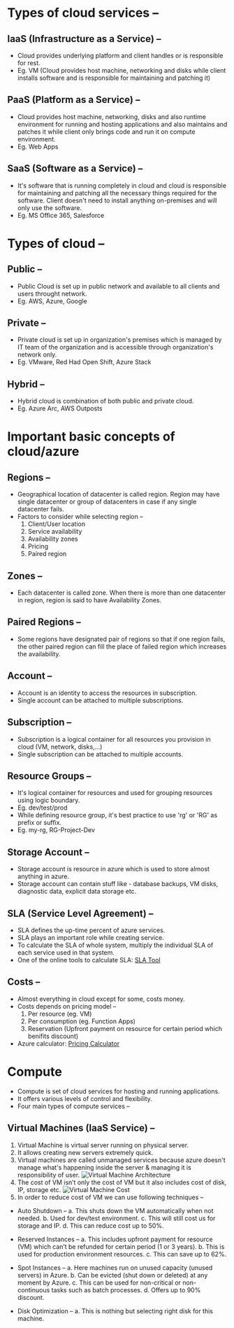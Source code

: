 # Types of cloud services –

## IaaS (Infrastructure as a Service) –

- Cloud provides underlying platform and client handles or is responsible for rest.
- Eg. VM (Cloud provides host machine, networking and disks while client installs software and is responsible for maintaining and patching it)

## PaaS (Platform as a Service) –

- Cloud provides host machine, networking, disks and also runtime environment for running and hosting applications and also maintains and patches it while client only brings code and run it on compute environment.
- Eg. Web Apps

## SaaS (Software as a Service) –

- It's software that is running completely in cloud and cloud is responsible for maintaining and patching all the necessary things required for the software. Client doesn't need to install anything on-premises and will only use the software.
- Eg. MS Office 365, Salesforce

# Types of cloud –

## Public –

- Public Cloud is set up in public network and available to all clients and users throught network.
- Eg. AWS, Azure, Google

## Private –

- Private cloud is set up in organization's premises which is managed by IT team of the organization and is accessible through organization's network only.
- Eg. VMware, Red Had Open Shift, Azure Stack

## Hybrid –

- Hybrid cloud is combination of both public and private cloud.
- Eg. Azure Arc, AWS Outposts

# Important basic concepts of cloud/azure

## Regions –

- Geographical location of datacenter is called region. Region may have single datacenter or group of datacenters in case if any single datacenter fails.
- Factors to consider while selecting region –
  1. Client/User location
  2. Service availability
  3. Availability zones
  4. Pricing
  5. Paired region

## Zones –

- Each datacenter is called zone. When there is more than one datacenter in region, region is said to have Availability Zones.

## Paired Regions –

- Some regions have designated pair of regions so that if one region fails, the other paired region can fill the place of failed region which increases the availability.

## Account –

- Account is an identity to access the resources in subscription.
- Single account can be attached to multiple subscriptions.

## Subscription –

- Subscription is a logical container for all resources you provision in cloud (VM, network, disks,...)
- Single subscription can be attached to multiple accounts.

## Resource Groups –

- It's logical container for resources and used for grouping resources using logic boundary.
- Eg. dev/test/prod
- While defining resource group, it's best practice to use 'rg' or 'RG' as prefix or suffix.
- Eg. my-rg, RG-Project-Dev

## Storage Account –

- Storage account is resource in azure which is used to store almost anything in azure.
- Storage account can contain stuff like - database backups, VM disks, diagnostic data, explicit data storage etc.

## SLA (Service Level Agreement) –

- SLA defines the up-time percent of azure services.
- SLA plays an important role while creating service.
- To calculate the SLA of whole system, multiply the individual SLA of each service used in that system.
- One of the online tools to calculate SLA: [SLA Tool](https://uptime.is/)

## Costs –

- Almost everything in cloud except for some, costs money.
- Costs depends on pricing model –
  1. Per resource (eg. VM)
  2. Per consumption (eg. Function Apps)
  3. Reservation (Upfront payment on resource for certain period which benifits discount)
- Azure calculator: [Pricing Calculator](https://azure.microsoft.com/en-us/pricing/calculator/)

# Compute

- Compute is set of cloud services for hosting and running applications.
- It offers various levels of control and flexibility.
- Four main types of compute services –

## Virtual Machines (IaaS Service) –

1. Virtual Machine is virtual server running on physical server.
2. It allows creating new servers extremely quick.
3. Virtual machines are called unmanaged services because azure doesn't manage what's happening inside the server & managing it is responsibility of user.
   ![Virtual Machine Architecture](../azure/images/virtual-machine-arch.png)
4. The cost of VM isn’t only the cost of VM but it also includes cost of disk, IP, storage etc.
   ![Virtual Machine Cost](../azure/images/vm-cost.png)
5. In order to reduce cost of VM we can use following techniques –

- Auto Shutdown –
  a. This shuts down the VM automatically when not needed.
  b. Used for dev/test environment.
  c. This will still cost us for storage and IP.
  d. This can reduce cost up to 50%.

- Reserved Instances –
  a. This includes upfront payment for resource (VM) which can’t be refunded for certain period (1 or 3 years).
  b. This is used for production environment resources.
  c. This can save up to 62%.

- Spot Instances –
  a. Here machines run on unused capacity (unused servers) in Azure.
  b. Can be evicted (shut down or deleted) at any moment by Azure.
  c. This can be used for non-critical or non-continuous tasks such as batch processes.
  d. Offers up to 90% discount.

- Disk Optimization –
  a. This is nothing but selecting right disk for this machine.
